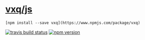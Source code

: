 # [vxq/js](https://github.com/vxq/js)

    [npm install --save vxq](https://www.npmjs.com/package/vxq)

[![travis build status](https://travis-ci.org/vxq/js.svg?branch=master)](https://travis-ci.org/vxq/js)
[![npm version](https://badge.fury.io/js/vxq.svg)](https://badge.fury.io/js/google-closure-compiler)
